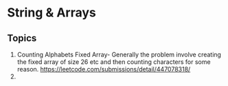 # String & Arrays

## Topics
1. Counting Alphabets Fixed Array- Generally the problem involve creating the fixed array of size 26 etc and then counting characters for some reason.
  https://leetcode.com/submissions/detail/447078318/
2. 
